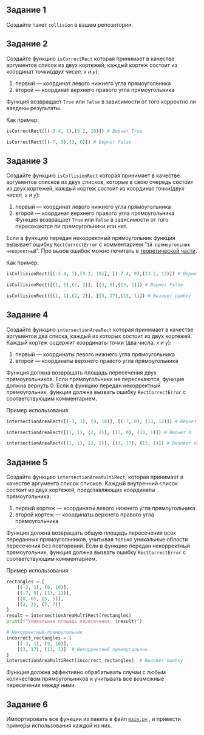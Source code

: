 ## Задание 1

Создайте пакет `collision` в вашем репозитории.

## Задание 2

Создайте функцию `isCorrectRect`  которая принимает в качестве аргументов список из двух кортежей, каждый кортеж состоит из координат точки(*двух чисел, `x` и `y`*): 

1. первый — координат левого нижнего угла прямоугольника 
2. второй — координат верхнего правого угла прямоугольника 

Функция возвращает `True` или `False` в зависимости от того  корректно ли введены результаты.

Как пример:

```python
isCorrectRect([(-3.4, 1),(9.2, 10)]) # Вернет True

isCorrectRect([(-7, 9),(3, 6)]) # Вернет False
```

<aside>


</aside>

## Задание 3

Создайте функцию `isCollisionRect` которая принимает в качестве аргументов списков из двух списков, которые в свою очередь состоит из двух кортежей, каждый кортеж состоит из координат точки(*двух чисел, `x` и `y`*): 

1. первый — координат левого нижнего угла прямоугольника 
2. второй — координат верхнего правого угла прямоугольника
Функция возвращает `True` или `False` в зависимости от того пересекаются ли прямоугольники или нет.

Если в функцию передан некорректный прямоугольник функция вызывает ошибку `RectCorrectError` c комментарием “`1й прямоугольник некоректный`”. Про вызов ошибок можно почитать в [теоретической части](https://www.notion.so/9-1359f5faa7fd80ce9d66e1dac8566775?pvs=21).

Как пример:

```python
isCollisionRect([(-3.4, 1),(9.2, 10)], [(-7.4, 0),(13.2, 12)]) # Вернет True

isCollisionRect([(1, 1),(2, 2)], [(3, 0),(13, 1)]) # Вернет False

isCollisionRect([(1, 1),(2, 2)], [(3, 17),(13, 1)]) # Вызовет ошибку
```

<aside>



</aside>

## Задание 4

Создайте функцию `intersectionAreaRect` которая принимает в качестве аргументов два списка, каждый из которых состоит из двух кортежей. Каждый кортеж содержит координаты точки (два числа, `x` и `y`):

1. первый — координаты левого нижнего угла прямоугольника
2. второй — координаты верхнего правого угла прямоугольника

Функция должна возвращать площадь пересечения двух прямоугольников. Если прямоугольники не пересекаются, функция должна вернуть 0.
Если в функцию передан некорректный прямоугольник, функция должна вызвать ошибку `RectCorrectError` с соответствующим комментарием.

Пример использования:

```python
intersectionAreaRect([(-3, 1), (9, 10)], [(-7, 0), (13, 12)]) # Вернет некоторое положительное число

intersectionAreaRect([(1, 1), (2, 2)], [(3, 0), (13, 1)]) # Вернет 0

intersectionAreaRect([(1, 1), (2, 2)], [(3, 17), (13, 1)]) # Вызовет ошибку
```

<aside>

</aside>

## Задание 5

Создайте функцию `intersectionAreaMultiRect`, которая принимает в качестве аргумента список списков. Каждый внутренний список состоит из двух кортежей, представляющих координаты прямоугольника:

1. первый кортеж — координаты левого нижнего угла прямоугольника
2. второй кортеж — координаты верхнего правого угла прямоугольника

Функция должна возвращать общую площадь пересечения всех переданных прямоугольников, учитывая только уникальные области пересечения без повторений.
Если в функцию передан некорректный прямоугольник, функция должна вызвать ошибку `RectCorrectError` с соответствующим комментарием.

Пример использования:

```python
rectangles = [
    [(-3, 1), (9, 10)],
    [(-7, 0), (13, 12)],
    [(0, 0), (5, 5)],
    [(2, 2), (7, 7)]
]
result = intersectionAreaMultiRect(rectangles)
print(f"Уникальная площадь пересечения: {result}")

# Некорректный прямоугольник
incorrect_rectangles = [
    [(-3, 1), (9, 10)],
    [(3, 17), (13, 1)]  # Некорректный прямоугольник
]
intersectionAreaMultiRect(incorrect_rectangles)  # Вызовет ошибку
```

Функция должна эффективно обрабатывать случаи с любым количеством прямоугольников и учитывать все возможные пересечения между ними.

<aside>

</aside>

## Задание 6

Импортировать все функции из пакета в файл [`main.py`](http://main.py) , и привести примеры использования каждой из них.  
